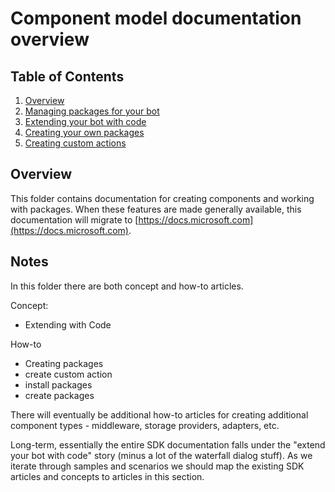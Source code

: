 # Component model documentation overview

## Table of Contents

1. [Overview](/docs/overview.md)
2. [Managing packages for your bot](/docs/managing-packages.md)
3. [Extending your bot with code](/docs/extending-with-code.md)
4. [Creating your own packages](/docs/creating-packages.md)
5. [Creating custom actions](/docs/create-custom-actions.md)

## Overview

This folder contains documentation for creating components and working with packages. When these features are made generally available, this documentation will migrate to [https://docs.microsoft.com](https://docs.microsoft.com).

## Notes

In this folder there are both concept and how-to articles.

Concept:

- Extending with Code

How-to

- Creating packages
- create custom action
- install packages
- create packages

There will eventually be additional how-to articles for creating additional component types - middleware, storage providers, adapters, etc.

Long-term, essentially the entire SDK documentation falls under the "extend your bot with code" story (minus a lot of the waterfall dialog stuff). As we iterate through samples and scenarios we should map the existing SDK articles and concepts to articles in this section.
